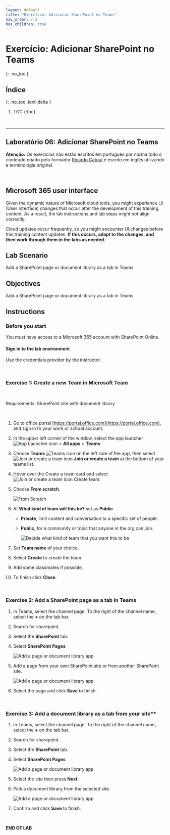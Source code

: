 ```yaml
---
layout: default
title: "Exercício: Adicionar SharePoint no Teams"
nav_order: 7.2
has_children: true
---
```


# Exercício: Adicionar SharePoint no Teams
{: .no_toc }


## Índice
{: .no_toc .text-delta }

1. TOC
{:toc}

<br/>

---


## Laboratório 06: Adicionar SharePoint no Teams


**Atenção:** Os exercícios não estão escritos em português por norma todo o conteúdo criado pelo formador [Ricardo Cabral](https://www.rramoscabral.com/) é escrito em inglês utilizando a terminologia original.

<br/>

## Microsoft 365 user interface

Given the dynamic nature of Microsoft cloud tools, you might experience UI (User Interface) changes that occur after the development of this training content. As a result, the lab instructions and lab steps might not align correctly.

Cloud updates occur frequently, so you might encounter UI changes before this training content updates. **If this occurs, adapt to the changes, and then work through them in the labs as needed.**


## Lab Scenario 

Add a SharePoint page or document library as a tab in Teams


## Objectives

Add a SharePoint page or document library as a tab in Teams

## Instructions

### Before you start

You must have access to a Microsoft 365 account with SharePoint Online.

#### Sign in to the lab environment

Use the credentials provider by the instructor.

<br/>

### Exercise 1: Create a new Team in Microsoft Team

<br/>

Requirements: SharePoint site with document library 

<br/>


1. Go to office portal [https://portal.office.com](https://portal.office.com), and sign in to your work or school account.

1. In the upper left corner of the window, select the app launcher ![App Launcher icon](https://www.rramoscabral.com/training/assets/MSMicrosoft365/IconAppLauncher.png) > **All apps** > **Teams**


1. Choose **Teams** ![Teams icon](https://www.rramoscabral.com/training/assets/MSTeams/IconTeams.png) on the left side of the app, then select  ![Join or create a team icon](https://www.rramoscabral.com/training/assets/MSTeams/IconJoinCreateTeam.png) **Join or create a team** at the bottom of your teams list.

1. Hover over the Create a team card and select ![Join or create a team icon](https://www.rramoscabral.com/training/assets/MSTeams/IconJoinCreateTeam.png) Create team.

1. Choose **From scratch**.

    ![From Scratch](https://www.rramoscabral.com/training/assets/MSTeams/FromScratch.png)

1. At **What kind of team will this be?** set as **Public**
    - **Private**, limit content and conversation to a specific set of people.
    - **Public**, for a community or topic that anyone in the org can join.

        ![Decide what kind of team that you want this to be](https://www.rramoscabral.com/training/assets/MSTeams/WhatKindOfTeamWillThisBe.png)

1. Set **Team name** of your choice. 

1. Select **Create** to create the team.

1. Add some classmates if possible.

1. To finish click **Close**.

<br/>


### Exercise 2: Add a SharePoint page as a tab in Teams

1. In Teams, select the channel page. To the right of the channel name, select the **+** on the tab bar.
1. Search for sharepoint.
1. Select the **SharePoint** tab.
1. Select **SharePoint Pages** 
    
    ![Add a page or document library app](https://www.rramoscabral.com/training/assets/MSTeams/AppSharePointPages.png)

1. Add a page from your own SharePoint site or from another SharePoint site.

    ![Add a page or document library app](https://www.rramoscabral.com/training/assets/MSTeams/AppSharePointPages2.png)

1. Select the page and click **Save** to finish.


<br/>

### Exercise 3: Add a document library as a tab from your site**
 
1. In Teams, select the channel page. To the right of the channel name, select the **+** on the tab bar.
1. Search for sharepoint.
1. Select the **SharePoint** tab.
1. Select **SharePoint Pages** 
    
    ![Add a page or document library app](https://www.rramoscabral.com/training/assets/MSTeams/AppSharePointDocumentLibrary.png)

1. Select the site then press **Next**.

1. Pick a document library from the selected site.

    ![Add a page or document library app](https://www.rramoscabral.com/training/assets/MSTeams/AppSharePointDocumentLibrary3.png)

1. Confirm and click **Save** to finish.

<br/>

**END OF LAB**


